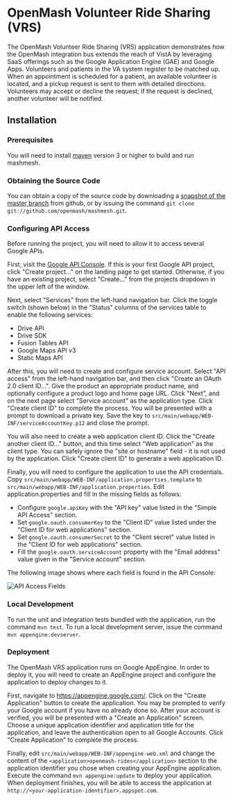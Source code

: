 OpenMash Volunteer Ride Sharing (VRS)
=====================================

The OpenMash Volunteer Ride Sharing (VRS) application demonstrates how the OpenMash
integration bus extends the reach of VistA by leveraging SaaS offerings such as the Google
Application Engine (GAE)  and Google Apps. Volunteers and patients in the VA system
register to be matched up. When an appointment is scheduled for a patient, an available
volunteer is located, and a pickup request is sent to them with detailed directions.
Volunteers may accept or decline the request; if the request is declined, another volunteer
will be notified.

Installation
------------


### Prerequisites

You will need to install [maven](http://maven.apache.org/) version 3 or higher
to build and run mashmesh.

### Obtaining the Source Code

You can obtain a copy of the source code by downloading a
[snapshot of the master branch](https://github.com/openmash/mashmesh/archive/master.zip)
from github, or by issuing the command `git clone git://github.com/openmash/mashmesh.git`. 


### Configuring API Access

Before running the project, you will need to allow it to access several
Google APIs.

First, visit the [Google API Console](https://code.google.com/apis/console/‎).
If this is your first Google API project, click "Create project..." on the
landing page to get started. Otherwise, if you have an existing project,
select "Create..." from the projects dropdown in the upper left of the window.

Next, select "Services" from the left-hand navigation bar. Click the toggle
switch (shown below) in the "Status" columns of the services table to enable
the following services:

- Drive API
- Drive SDK
- Fusion Tables API
- Google Maps API v3
- Static Maps API

After this, you will need to create and configure service account.
Select "API access" from the left-hand navigation bar, and then click
"Create an OAuth 2.0 client ID...". Give the product an appropriate
product name, and optionally configure a product logo and home page
URL. Click "Next", and on the next page select "Service account" as the
application type. Click "Create client ID" to complete the process.
You will be presented with a prompt to download a private key. Save
the key to `src/main/webapp/WEB-INF/serviceAccountKey.p12` and close
the prompt.

You will also need to create a web application client ID. Click the
"Create another client ID..." button, and this time select "Web application"
as the client type. You can safely ignore the "site or hostname" field -
it is not used by the application. Click "Create client ID" to generate
a web application ID.

Finally, you will need to configure the application to use the API
credentials. Copy `src/main/webapp/WEB-INF/application.properties.template`
to `src/main/webapp/WEB-INF/application.properties`. Edit application.properties
and fill in the missing fields as follows:

- Configure `google.apiKey` with the "API key" value listed in the "Simple
  API Access" section.
- Set `google.oauth.consumerKey` to the "Client ID" value listed under
  the "Client ID for web applications" section.
- Set `google.oauth.consumerSecret` to the "Client secret" value listed
  in the "Client ID for web applications" section.
- Fill the `google.oauth.serviceAccount` property with the "Email address"
  value given in the "Service account" section.

The following image shows where each field is found in the API Console:

![API Access Fields](https://raw.github.com/openmash/mashmesh/master/doc/client-credentials.png)


### Local Development

To run the unit and integration tests bundled with the application, run
the command `mvn test`. To run a local development server, issue the command
`mvn appengine:devserver`.


### Deployment

The OpenMash VRS application runs on Google AppEngine. In order to
deploy it, you will need to create an AppEngine project and configure
the application to deploy changes to it.

First, navigate to https://appengine.google.com/. Click on the "Create
Application" button to create the application. You may be prompted to
verify your Google account if you have no already done so. After your
account is verified, you will be presented with a "Create an Application"
screen. Choose a unique application identifier and application title for
the application, and leave the authentication open to all Google Accounts.
Click "Create Application" to complete the process.

Finally, edit `src/main/webapp/WEB-INF/appengine-web.xml` and change
the content of the `<application>openmash-rides</application>` section
to the application identifier you chose when creating your AppEngine
application. Execute the command `mvn appengine:update` to deploy your
application. When deployment finishes, you will be able to access the
application at `http://<your-application-identifier>.appspot.com`.

